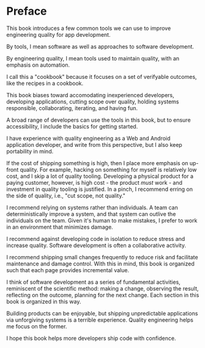 # Preface

This book introduces a few common tools we can use to improve engineering quality for app development.

By tools, I mean software as well as approaches to software development.

By engineering quality, I mean tools used to maintain quality, with an emphasis on automation.

I call this a "cookbook" because it focuses on a set of verifyable outcomes, like the recipes in a cookbook.

This book biases toward accomodating inexperienced developers, developing applications, cutting scope over quality, holding systems responsible, collaborating, iterating, and having fun.

A broad range of developers can use the tools in this book, but to ensure accessibility, I include the basics for getting started.

I have experience with quality engineering as a Web and Android application developer, and write from this perspective, but I also keep portability in mind.

If the cost of shipping something is high, then I place more emphasis on up-front quality. For example, hacking on something for myself is relatively low cost, and I skip a lot of quality tooling. Developing a physical product for a paying customer, however, is high cost - the product _must_ work - and investment in quality tooling is justified. In a pinch, I recommend erring on the side of quality, i.e., "cut scope, not quality."

I recommend relying on systems rather than individuals. A team can deterministically improve a system, and that system can outlive the individuals on the team. Given it's human to make mistakes, I prefer to work in an environment that minimizes damage.

I recommend against developing code in isolation to reduce stress and increase quality. Software development is often a collaborative activity.

I recommend shipping small changes frequently to reduce risk and facilitate maintenance and damage control. With this in mind, this book is organized such that each page provides incremental value.

I think of software development as a series of fundamental activities, reminiscent of the scientific method: making a change, observing the result, reflecting on the outcome, planning for the next change. Each section in this book is organized in this way.

Building products can be enjoyable, but shipping unpredictable applications via unforgiving systems is a terrible experience. Quality engineering helps me focus on the former.

I hope this book helps more developers ship code with confidence.
